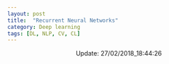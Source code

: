 ```yaml
---
layout: post
title:  "Recurrent Neural Networks"
category: Deep learning
tags: [DL, NLP, CV, CL]
---
```






<center> Update: 27/02/2018_18:44:26</center>

  	
